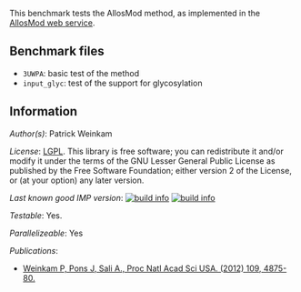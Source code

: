 This benchmark tests the AllosMod method, as implemented in the
[AllosMod web service](http://salilab.org/allosmod).


## Benchmark files

- `3UWPA`: basic test of the method
- `input_glyc`: test of the support for glycosylation

## Information

_Author(s)_: Patrick Weinkam

_License_: [LGPL](http://www.gnu.org/licenses/old-licenses/lgpl-2.1.html).
This library is free software; you can redistribute it and/or
modify it under the terms of the GNU Lesser General Public
License as published by the Free Software Foundation; either
version 2 of the License, or (at your option) any later version.

_Last known good IMP version_: [![build info](https://salilab.org/imp/systems/?sysstat=16&branch=master)](http://salilab.org/imp/systems/) [![build info](https://salilab.org/imp/systems/?sysstat=16&branch=develop)](http://salilab.org/imp/systems/)

_Testable_: Yes.

_Parallelizeable_: Yes

_Publications_:
 - [Weinkam P, Pons J, Sali A., Proc Natl Acad Sci USA. (2012) 109, 4875-80.](http://www.ncbi.nlm.nih.gov/pubmed/22403063)
